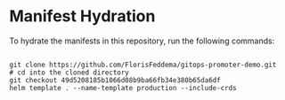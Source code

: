
# Manifest Hydration

To hydrate the manifests in this repository, run the following commands:

```shell

git clone https://github.com/FlorisFeddema/gitops-promoter-demo.git
# cd into the cloned directory
git checkout 49d5208185b1066d08b9ba66fb34e380b65da6df
helm template . --name-template production --include-crds
```